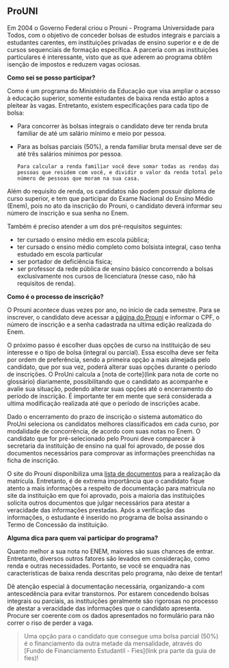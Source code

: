 ProUNI
--------

  Em 2004 o Governo Federal criou o Prouni - Programa Universidade para Todos, com o objetivo de conceder bolsas de estudos integrais e parciais a estudantes carentes, em instituições privadas de ensino superior e e de de cursos sequenciais de formação específica. A parceria com as instituições particulares é interessante, visto que as que aderem ao programa obtêm isenção de impostos e reduzem vagas ociosas.
  
  __Como sei se posso participar?__
  
  Como é um programa do Ministério da Educação que visa ampliar o acesso à educação superior, somente estudantes de baixa renda estão aptos a pleitear às vagas. Entretanto, existem especificações para cada tipo de bolsa:
  - Para concorrer às bolsas integrais o candidato deve ter renda bruta familiar de até um salário mínimo e meio por pessoa. 
  - Para as bolsas parciais (50%), a renda familiar bruta mensal deve ser de até três salários mínimos por pessoa. 
  
        Para calcular a renda familiar você deve somar todas as rendas das pessoas que residem com você, e dividir o valor da renda total pelo número de pessoas que moram na sua casa.   

  Além do requisito de renda, os candidatos não podem possuir diploma de curso superior, e tem que participar do Exame Nacional do Ensino Médio (Enem), pois no ato da inscrição do Prouni, o candidato deverá informar seu número de inscrição e sua senha no Enem. 

Também é preciso atender a um dos pré-requisitos seguintes:

- ter cursado o ensino médio em escola pública;
- ter cursado o ensino médio completo como bolsista integral, caso tenha estudado em escola particular
- ser portador de deficiência física;
- ser professor da rede pública de ensino básico concorrendo a bolsas exclusivamente nos cursos de licenciatura (nesse caso, não há requisitos de renda).

__Como é o processo de inscrição?__

   O Prouni acontece duas vezes por ano, no início de cada semestre. Para se inscrever, o candidato deve acessar a [página do Prouni](http://prouniremanescentes.mec.gov.br/) e informar o CPF, o número de inscrição e a senha cadastrada na ultima edição realizada do Enem.

  O próximo passo é escolher duas opções de curso na instituição de seu interesse e o tipo de bolsa (integral ou parcial). Essa escolha deve ser feita por ordem de preferência, sendo a primeira opção a mais almejada pelo candidato, que por sua vez, poderá  alterar suas opções durante o período de inscrições. O ProUni calcula a [nota de corte](link para nota de corte no glossário) diariamente, possibilitando que o candidato as acompanhe e avalie sua situação, podendo alterar suas opções até o encerramento do período de inscrição. É importante ter em mente que será considerada a ultima modificação realizada até que o período de inscrições acabe.

  Dado o encerramento do prazo de inscrição o sistema automático do ProUni seleciona os candidatos melhores classificados em cada curso, por modalidade de concorrência, de acordo com suas notas no Enem. O candidato que for pré-selecionado pelo Prouni deve comparecer à secretaria da instituição de ensino na qual foi aprovado, de posse dos documentos necessários para comprovar as informações preenchidas na ficha de inscrição. 

  O site do Prouni disponibiliza uma [lista de documentos](http://siteprouni.mec.gov.br/documentacao.php) para a realização da matrícula. Entretanto, é de extrema importância que o candidato fique atento a mais informações a respeito de documentação para matricula no site da instituição em que foi aprovado, pois a maioria das instituições solicita outros documentos que julgar necessários para atestar a veracidade das informações prestadas. Após a verificação das informações, o estudante é inserido no programa de bolsa assinando o Termo de Concessão da instituição.

__Alguma dica para quem vai participar do programa?__

  Quanto melhor a sua nota no ENEM, maiores são suas chances de entrar. Entretanto, diversos outros fatores são levados em consideração, como renda e outras necessidades. Portanto, se você se enquadra nas características de baixa renda descritas pelo programa, não deixe de tentar!

  Dê atenção especial à documentação necessária, organizando-a com antescedência para evitar transtornos. Por estarem concedendo bolsas integrais ou parciais, as instituições geralmente são rigorosas no processo de atestar a veracidade das informações que o candidato apresenta. Procure ser coerente com os dados apresentados no formulário para não correr o riso de perder a vaga.

>Uma opção para o candidato que consegue uma bolsa parcial (50%) é o financiamento da outra metade da mensalidade, através do [Fundo de Financiamento Estudantil - Fies](link pra parte da guia de fies)!
